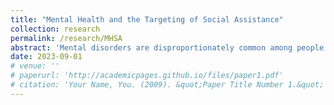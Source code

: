 ```yaml
---
title: "Mental Health and the Targeting of Social Assistance"
collection: research
permalink: /research/MHSA
abstract: 'Mental disorders are disproportionately common among people receiving government benefits. However, evidence from psychology suggests administrative burdens associated with taking up assistance has a high incidence on people with poor mental health, which could lead them to be screened out. This would suggest even more selection absent ordeals. This paper studies self-targeting of social assistance recipients with respect to mental health. I find a negative selection w.r.t. moderately poor mental health, accounting for income and reverse causation effects, however no evidence that the seriously-ill take-up more than moderates. My theoretical framework suggests that selection is driven by need vs ordeal-incidence and highlights a way to disentangle these. I show how welfare implications can be derived by looking at targeting effects of policy. Finally, I look to characterise how selection develops as mental health responds to the take-up environment and see if there is evidence of a psychological poverty trap.	'
date: 2023-09-01
# venue: ''
# paperurl: 'http://academicpages.github.io/files/paper1.pdf'
# citation: 'Your Name, You. (2009). &quot;Paper Title Number 1.&quot; <i>Journal 1</i>. 1(1).'
---
```


